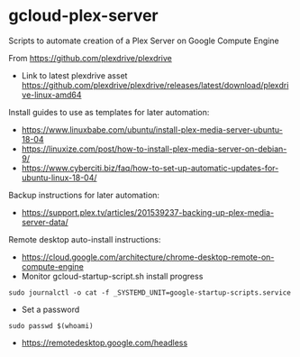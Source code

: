 # gcloud-plex-server
Scripts to automate creation of a Plex Server on Google Compute Engine

From https://github.com/plexdrive/plexdrive
- Link to latest plexdrive asset https://github.com/plexdrive/plexdrive/releases/latest/download/plexdrive-linux-amd64

Install guides to use as templates for later automation:
- https://www.linuxbabe.com/ubuntu/install-plex-media-server-ubuntu-18-04
- https://linuxize.com/post/how-to-install-plex-media-server-on-debian-9/
- https://www.cyberciti.biz/faq/how-to-set-up-automatic-updates-for-ubuntu-linux-18-04/

Backup instructions for later automation:
- https://support.plex.tv/articles/201539237-backing-up-plex-media-server-data/

Remote desktop auto-install instructions:
- https://cloud.google.com/architecture/chrome-desktop-remote-on-compute-engine
- Monitor gcloud-startup-script.sh install progress
```
sudo journalctl -o cat -f _SYSTEMD_UNIT=google-startup-scripts.service
```
- Set a password
```
sudo passwd $(whoami)
```
- https://remotedesktop.google.com/headless
